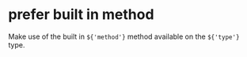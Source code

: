 # prefer built in method

Make use of the built in `${'method'}` method available on the `${'type'}` type.
